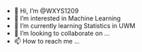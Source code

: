 - 👋 Hi, I’m @WXYS1209
- 👀 I’m interested in Machine Learning
- 🌱 I’m currently learning Statistics in UWM
- 💞️ I’m looking to collaborate on ...
- 📫 How to reach me ...

<!---
WXYS1209/WXYS1209 is a ✨ special ✨ repository because its `README.md` (this file) appears on your GitHub profile.
You can click the Preview link to take a look at your changes.
--->
